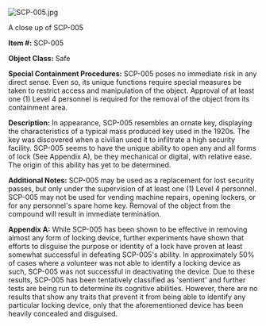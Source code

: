 ![SCP-005.jpg](http://scp-wiki.wdfiles.com/local--files/scp-005/SCP-005.jpg)

A close up of SCP-005

**Item #:** SCP-005

**Object Class:** Safe

**Special Containment Procedures:** SCP-005 poses no immediate risk in any direct sense. Even so, its unique functions require special measures be taken to restrict access and manipulation of the object. Approval of at least one (1) Level 4 personnel is required for the removal of the object from its containment area.

**Description:** In appearance, SCP-005 resembles an ornate key, displaying the characteristics of a typical mass produced key used in the 1920s. The key was discovered when a civilian used it to infiltrate a high security facility. SCP-005 seems to have the unique ability to open any and all forms of lock (See Appendix A), be they mechanical or digital, with relative ease. The origin of this ability has yet to be determined.

**Additional Notes:** SCP-005 may be used as a replacement for lost security passes, but only under the supervision of at least one (1) Level 4 personnel. SCP-005 may not be used for vending machine repairs, opening lockers, or for any personnel's spare home key. Removal of the object from the compound will result in immediate termination.

**Appendix A:** While SCP-005 has been shown to be effective in removing almost any form of locking device, further experiments have shown that efforts to disguise the purpose or identity of a lock have proven at least somewhat successful in defeating SCP-005's ability. In approximately 50% of cases where a volunteer was not able to identify a locking device as such, SCP-005 was not successful in deactivating the device. Due to these results, SCP-005 has been tentatively classified as 'sentient' and further tests are being run to determine its cognitive abilities. However, there are no results that show any traits that prevent it from being able to identify any particular locking device, only that the aforementioned device has been heavily concealed and disguised.